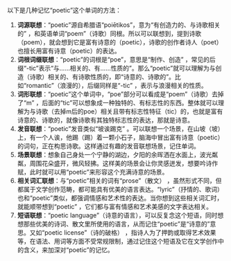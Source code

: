 以下是几种记忆“poetic”这个单词的方法：
1. **词源联想**：“poetic”源自希腊语“poiētikos”，意为“有创造力的、与诗歌相关的” ，和英语单词“poem”（诗歌）同根。所以可以联想到，提到诗歌（poem），就会想到它是富有诗意的（poetic），诗歌的创作者诗人（poet）也擅长用富有诗意（poetic）的表达。 
2. **词根词缀联想**：“poetic”的词根是“poe”，意思是“制作、创造” ，常见的后缀“-tic”表示“与……相关的、有……性质的”。那么“poetic”就可以理解为与创造（诗歌）相关的、有诗歌性质的，即“诗意的、诗歌的”。比如“romantic”（浪漫的），后缀同样是“-tic” ，表示与浪漫相关的性质。 
3. **词形联想**：“poetic”这个单词中，“poe”部分可以看成是“poem”（诗歌）去掉了“m” ，后面的“tic”可以想象成一种独特的、有标志性的东西。整体就可以理解为与诗歌（去掉m后的poe）相关且带有标志性特征（tic）的，也就是富有诗意的、诗歌的，就像诗歌有其独特标志性的表达，那就是诗意。 
4. **发音联想**：“poetic”发音类似“坡诶踢克” 。可以联想一个场景，在山坡（坡）上，有一个人诶，他踢（踢）着一颗小石子，脑海中冒出富有诗意（poetic）的词句，正在构思诗歌。这样通过有趣的发音联想场景，记住单词。 
5. **场景联想**：想象自己身处一个宁静的湖边，夕阳的余晖洒在水面上，波光粼粼，周围花朵盛开，微风轻拂。这样美的场景会让你灵感迸发，想要吟诗作赋，此时就可以用“poetic”来形容这个充满诗意的场景。 
6. **相关词汇联想**：与“poetic”相关的词有“prose”（散文） ，虽然形式不同，但都属于文学创作范畴，都可能具有优美的语言表达。“lyric”（抒情的、歌词）也和“poetic”类似，都强调情感和艺术性的表达。当你想到这些相关词汇时，就能顺带想到“poetic” ，它们都与富有情感和艺术美感的文字表达相关。 
7. **短语联想**：“poetic language”（诗意的语言），可以反复念这个短语，同时想想那些优美的诗词、散文里所使用的语言，从而记住“poetic”是“诗意的”意思。又如“poetic license”（诗的破格） ，指诗人为了押韵或取得艺术效果等，在语法、用词等方面不受常规限制，通过记住这个短语及它在文学创作中的含义，来加深对“poetic”的记忆。 